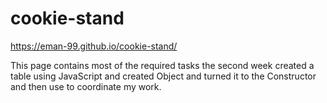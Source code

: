 # cookie-stand

https://eman-99.github.io/cookie-stand/

This page contains most of the required tasks the second week created a table using JavaScript and created Object and turned it to the Constructor and then use to coordinate my work.